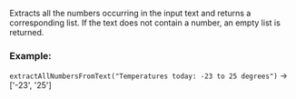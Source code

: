 Extracts all the numbers occurring in the input text and returns a corresponding list.
If the text does not contain a number, an empty list is returned.

### Example:
`extractAllNumbersFromText("Temperatures today: -23 to 25 degrees")` &#8594; ['-23', '25']
